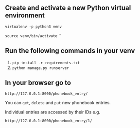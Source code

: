## Create and activate a new Python virtual environment 

`virtualenv -p python3 venv`

`source venv/bin/activate`
``

## Run the following commands in your venv
1. `pip install -r requirements.txt`
3. `python manage.py runserver`

## In your browser go to
```http://127.0.0.1:8000/phonebook_entry/```

You can `get`, `delete` and `put` new phonebook entries. 

Individual entries are accessed by their IDs e.g.

```http://127.0.0.1:8000/phonebook_entry/1/```



